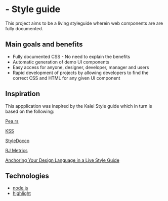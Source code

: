 #  - Style guide
 

This project aims to be a living styleguide wherein web components are are fully documented.


## Main goals and benefits

* Fully documented CSS - No need to explain the benefits
* Automatic generation of demo UI components
* Easy access for anyone, designer, developer, manager and users
* Rapid development of projects by allowing developers to find the correct CSS and HTML for any given UI component






 
 

## Inspiration
This appplication was inspired by the Kalei Style guide which in turn is based on the following:

[Pea.rs](http://pea.rs/)

[KSS](http://warpspire.com/posts/kss/)

[StyleDocco](http://jacobrask.github.com/styledocco/)

[RJ Metrics](http://blog.rjmetrics.com/2012/02/20/our-living-style-guide-writing-maintainable-htmlcss/)

[Anchoring Your Design Language in a Live Style Guide](http://uxmag.com/articles/anchoring-your-design-language-in-a-live-style-guide)


## Technologies

* [node.js](https://nodejs.org)
* [highlight](http://softwaremaniacs.org/soft/highlight/en/)
